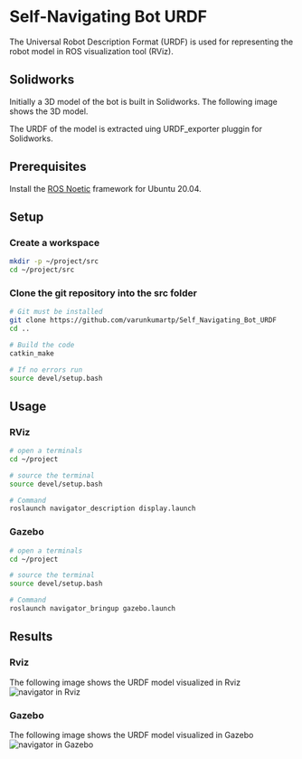 # Self-Navigating Bot URDF
The Universal Robot Description Format (URDF) is used for representing the robot model in ROS visualization tool (RViz). 

## Solidworks
Initially a 3D model of the bot is built in Solidworks. The following image shows the 3D model. 

The URDF of the model is extracted uing URDF_exporter pluggin for Solidworks.

## Prerequisites
Install the [ROS Noetic](http://wiki.ros.org/noetic/Installation/Ubuntu) framework for Ubuntu 20.04.

## Setup
### Create a workspace
``` bash
mkdir -p ~/project/src
cd ~/project/src
```
### Clone the git repository into the src folder
```bash
# Git must be installed
git clone https://github.com/varunkumartp/Self_Navigating_Bot_URDF
cd ..

# Build the code
catkin_make

# If no errors run
source devel/setup.bash
```

## Usage

### RViz
```bash
# open a terminals
cd ~/project

# source the terminal
source devel/setup.bash

# Command
roslaunch navigator_description display.launch
```

### Gazebo
```bash
# open a terminals
cd ~/project

# source the terminal
source devel/setup.bash

# Command
roslaunch navigator_bringup gazebo.launch
```
## Results

### Rviz
The following image shows the URDF model visualized in Rviz
![navigator in Rviz](https://github.com/varunkumartp/Self_Navigating_Bot_URDF/blob/master/navigator_description/images/rviz.png)

### Gazebo
The following image shows the URDF model visualized in Gazebo
![navigator in Gazebo](https://github.com/varunkumartp/Self_Navigating_Bot_URDF/blob/master/navigator_description/images/gazebo.png)
